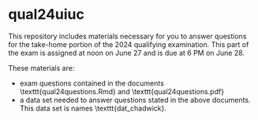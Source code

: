 # qual24uiuc

This repository includes materials necessary for you to answer questions for the take-home portion of the 2024 qualifying examination. This part of the exam is assigned at noon on June 27 and is due at 6 PM on June 28.

These materials are: 

- exam questions contained in the documents \texttt{qual24questions.Rmd} and \texttt{qual24questions.pdf}
- a data set needed to answer questions stated in the above documents. This data set is names \texttt{dat\_chadwick}.